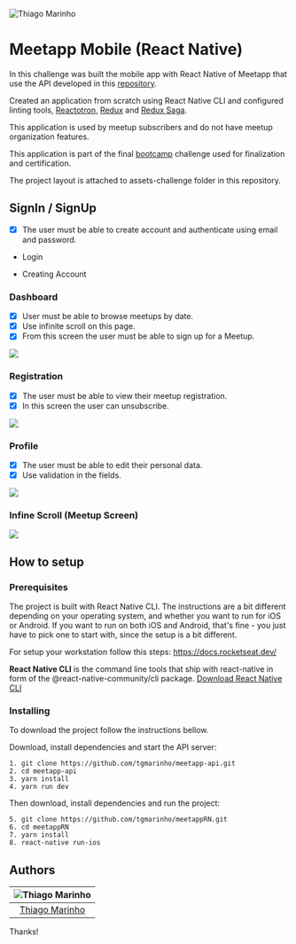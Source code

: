 ![Thiago Marinho](https://pbs.twimg.com/profile_banners/41742474/1490016588/1500x500)

# Meetapp Mobile (React Native)

In this challenge was built the mobile app with React Native of Meetapp that use the API developed in this [repository](https://github.com/tgmarinho/meetapp-api).

Created an application from scratch using React Native CLI and configured linting tools, [Reactotron](https://github.com/infinitered/reactotron), [Redux](https://www.github.com/reduxjs/redux) and [Redux Saga](https://github.com/redux-saga/redux-saga).

This application is used by meetup subscribers and do not have meetup organization features.

This application is part of the final [bootcamp](https://rocketseat.com.br/bootcamp) challenge used for finalization and certification.

The project layout is attached to assets-challenge folder in this repository.

## SignIn / SignUp

- [x] The user must be able to create account and authenticate using email and password.
* Login

[](https://raw.githubusercontent.com/tgmarinho/meetapp/master/screenshots/sign-mobile.png) 

* Creating Account

[](https://raw.githubusercontent.com/tgmarinho/meetapp/master/screenshots/signup-mobile.png)

### Dashboard

- [x] User must be able to browse meetups by date.
- [x] Use infinite scroll on this page.
- [x] From this screen the user must be able to sign up for a Meetup.

![](https://raw.githubusercontent.com/tgmarinho/meetapp/master/screenshots/meetups-mobile.png)

### Registration

- [x] The user must be able to view their meetup registration.
- [x] In this screen the user can unsubscribe.

![](https://github.com/tgmarinho/meetapp/blob/master/screenshots/inscricoes-mobile.png)

### Profile

- [x] The user must be able to edit their personal data.
- [x] Use validation in the fields.

![](https://github.com/tgmarinho/meetapp/blob/master/screenshots/profile-mobile.png?raw=true)

### Infine Scroll (Meetup Screen)

![](https://raw.githubusercontent.com/tgmarinho/meetapp/master/screenshots/sroll-mobile.png)


## How to setup

### Prerequisites

The project is built with React Native CLI. The instructions are a bit different depending on your operating system, and whether you want to run for iOS or Android. If you want to run on both iOS and Android, that's fine - you just have to pick one to start with, since the setup is a bit different.

For setup your workstation follow this steps: https://docs.rocketseat.dev/

**React Native CLI** is the command line tools that ship with react-native in form of the @react-native-community/cli package. [Download React Native CLI](https://facebook.github.io/react-native/docs/getting-started)

### Installing

To download the project follow the instructions bellow.

Download, install dependencies and start the API server:

```
1. git clone https://github.com/tgmarinho/meetapp-api.git
2. cd meetapp-api
3. yarn install
4. yarn run dev
```

Then download, install dependencies and run the project:

```
5. git clone https://github.com/tgmarinho/meetappRN.git
6. cd meetappRN
7. yarn install
8. react-native run-ios
```


## Authors

| ![Thiago Marinho](https://avatars2.githubusercontent.com/u/380327?s=150&v=3)|
|:---------------------:|
|  [Thiago Marinho](https://github.com/tgmarinho/)   |


Thanks!
